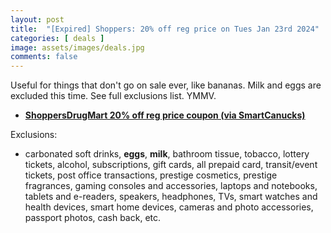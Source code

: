 ```yaml
---
layout: post
title:  "[Expired] Shoppers: 20% off reg price on Tues Jan 23rd 2024"
categories: [ deals ]
image: assets/images/deals.jpg
comments: false
---
```


Useful for things that don't go on sale ever, like bananas.  Milk and eggs are excluded this time. See full exclusions list. YMMV.

- **[ShoppersDrugMart 20% off reg price coupon (via SmartCanucks)](https://smartcanucks.ca/shoppers-drug-mart-family-friends-event-save-20-with-coupon-january-23rd/)**


Exclusions:
- carbonated soft drinks, **eggs**, **milk**, bathroom tissue, tobacco, lottery tickets, alcohol, subscriptions, gift cards, all prepaid card, transit/event tickets, post office transactions, prestige cosmetics, prestige fragrances, gaming consoles and accessories, laptops and notebooks, tablets and e-readers, speakers, headphones, TVs, smart watches and health devices, smart home devices, cameras and photo accessories, passport photos, cash back, etc.
